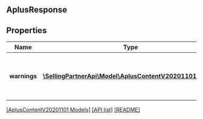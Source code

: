 ## AplusResponse

## Properties

Name | Type | Description | Notes
------------ | ------------- | ------------- | -------------
**warnings** | [**\SellingPartnerApi\Model\AplusContentV20201101\Error[]**](Error.md) | A set of messages to the user, such as warnings or comments. | [optional]

[[AplusContentV20201101 Models]](../) [[API list]](../../Api) [[README]](../../../README.md)
